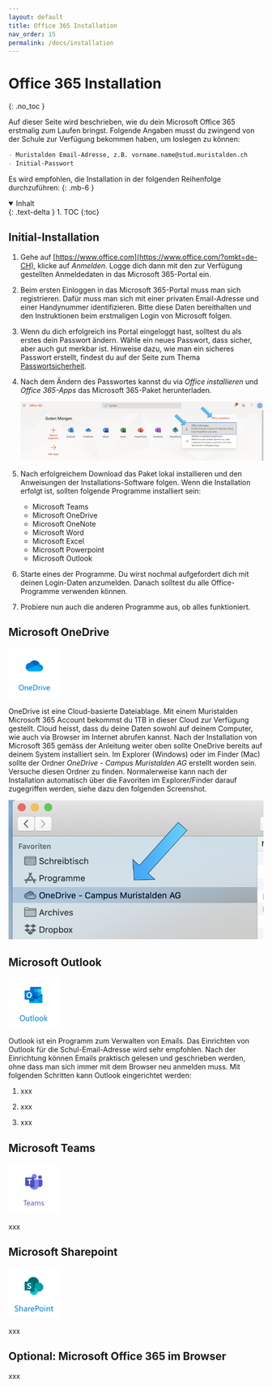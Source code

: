 ```yaml
---
layout: default
title: Office 365 Installation 
nav_order: 15
permalink: /docs/installation
---
```


# Office 365 Installation 
{: .no_toc }

Auf dieser Seite wird beschrieben, wie du dein Microsoft Office 365 erstmalig zum Laufen bringst. Folgende Angaben musst du zwingend von der Schule zur Verfügung bekommen haben, um loslegen zu können:

```markdown
- Muristalden Email-Adresse, z.B. vorname.name@stud.muristalden.ch
- Initial-Passwort
```

Es wird empfohlen, die Installation in der folgenden Reihenfolge durchzuführen: 
{: .mb-6 }

<details open markdown="block">
  <summary>
    Inhalt
  </summary>
  {: .text-delta }
1. TOC
{:toc}
</details>

## Initial-Installation

1. Gehe auf [https://www.office.com](https://www.office.com/?omkt=de-CH), klicke auf _Anmelden_. Logge dich dann mit den zur Verfügung gestellten Anmeldedaten in das Microsoft 365-Portal ein.  

2. Beim ersten Einloggen in das Microsoft 365-Portal muss man sich registrieren. Dafür muss man sich mit einer privaten Email-Adresse und einer Handynummer identifizieren. Bitte diese Daten bereithalten und den Instruktionen beim erstmaligen Login von Microsoft folgen. 

3. Wenn du dich erfolgreich ins Portal eingeloggt hast, solltest du als erstes dein Passwort ändern. Wähle ein neues Passwort, dass sicher, aber auch gut merkbar ist. Hinweise dazu, wie man ein sicheres Passwort erstellt, findest du auf der Seite zum Thema [Passwortsicherheit](../docs/defence/passwoerter).

4. Nach dem Ändern des Passwortes kannst du via _Office installieren_ und _Office 365-Apps_ das Microsoft 365-Paket herunterladen.

    ![docs/img/download.png](../docs/img/download.png "Download")

5. Nach erfolgreichem Download das Paket lokal installieren und den Anweisungen der Installations-Software folgen. Wenn die Installation erfolgt ist, sollten folgende Programme installiert sein:
    
    - Microsoft Teams
    - Microsoft OneDrive
    - Microsoft OneNote
    - Microsoft Word
    - Microsoft Excel
    - Microsoft Powerpoint
    - Microsoft Outlook

6. Starte eines der Programme. Du wirst nochmal aufgefordert dich mit deinen Login-Daten anzumelden. Danach solltest du alle Office-Programme verwenden können. 

7. Probiere nun auch die anderen Programme aus, ob alles funktioniert. 

## Microsoft OneDrive

![docs/img/logos/logo_onedrive.png](../docs/img/logos/logo_onedrive.png "OneDrive")

OneDrive ist eine Cloud-basierte Dateiablage. Mit einem Muristalden Microsoft 365 Account bekommst du 1TB in dieser Cloud zur Verfügung gestellt. Cloud heisst, dass du deine Daten sowohl auf deinem Computer, wie auch via Browser im Internet abrufen kannst. Nach der Installation von Microsoft 365 gemäss der Anleitung weiter oben sollte OneDrive bereits auf deinem System installiert sein. Im Explorer (Windows) oder im Finder (Mac) sollte der Ordner *OneDrive - Campus Muristalden AG* erstellt worden sein. Versuche diesen Ordner zu finden. Normalerweise kann nach der Installation automatisch über die Favoriten im Explorer/Finder darauf zugegriffen werden, siehe dazu den folgenden Screenshot. 

![docs/img/onedrive.png](../docs/img/onedrive.png "OneDrive")


## Microsoft Outlook

![docs/img/logos/logo_outlook.png](../docs/img/logos/logo_outlook.png "Outlook")

Outlook ist ein Programm zum Verwalten von Emails. Das Einrichten von Outlook für die Schul-Email-Adresse wird sehr empfohlen. Nach der Einrichtung können Emails praktisch gelesen und geschrieben werden, ohne dass man sich immer mit dem Browser neu anmelden muss. Mit folgenden Schritten kann Outlook eingerichtet werden: 

1. xxx

2. xxx

3. xxx


## Microsoft Teams

![docs/img/logos/logo_teams.png](../docs/img/logos/logo_teams.png "Teams")

xxx

## Microsoft Sharepoint

![docs/img/logos/logo_Sharepoint.png](../docs/img/logos/logo_sharepoint.png "Sharepoint")

xxx


## Optional: Microsoft Office 365 im Browser
xxx